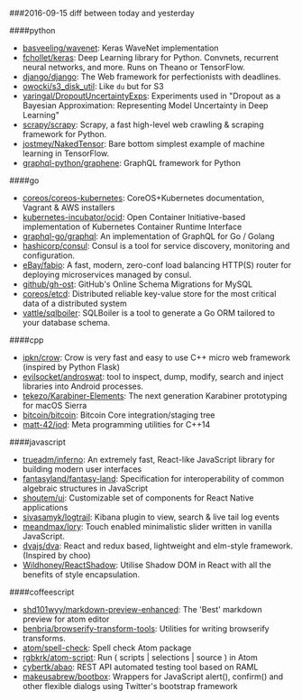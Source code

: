 ###2016-09-15
diff between today and yesterday

####python
* [basveeling/wavenet](https://github.com/basveeling/wavenet): Keras WaveNet implementation
* [fchollet/keras](https://github.com/fchollet/keras): Deep Learning library for Python. Convnets, recurrent neural networks, and more. Runs on Theano or TensorFlow.
* [django/django](https://github.com/django/django): The Web framework for perfectionists with deadlines.
* [owocki/s3_disk_util](https://github.com/owocki/s3_disk_util): Like `du` but for S3
* [yaringal/DropoutUncertaintyExps](https://github.com/yaringal/DropoutUncertaintyExps): Experiments used in "Dropout as a Bayesian Approximation: Representing Model Uncertainty in Deep Learning"
* [scrapy/scrapy](https://github.com/scrapy/scrapy): Scrapy, a fast high-level web crawling & scraping framework for Python.
* [jostmey/NakedTensor](https://github.com/jostmey/NakedTensor): Bare bottom simplest example of machine learning in TensorFlow.
* [graphql-python/graphene](https://github.com/graphql-python/graphene): GraphQL framework for Python

####go
* [coreos/coreos-kubernetes](https://github.com/coreos/coreos-kubernetes): CoreOS+Kubernetes documentation, Vagrant & AWS installers
* [kubernetes-incubator/ocid](https://github.com/kubernetes-incubator/ocid): Open Container Initiative-based implementation of Kubernetes Container Runtime Interface
* [graphql-go/graphql](https://github.com/graphql-go/graphql): An implementation of GraphQL for Go / Golang
* [hashicorp/consul](https://github.com/hashicorp/consul): Consul is a tool for service discovery, monitoring and configuration.
* [eBay/fabio](https://github.com/eBay/fabio): A fast, modern, zero-conf load balancing HTTP(S) router for deploying microservices managed by consul.
* [github/gh-ost](https://github.com/github/gh-ost): GitHub's Online Schema Migrations for MySQL
* [coreos/etcd](https://github.com/coreos/etcd): Distributed reliable key-value store for the most critical data of a distributed system
* [vattle/sqlboiler](https://github.com/vattle/sqlboiler): SQLBoiler is a tool to generate a Go ORM tailored to your database schema.

####cpp
* [ipkn/crow](https://github.com/ipkn/crow): Crow is very fast and easy to use C++ micro web framework (inspired by Python Flask)
* [evilsocket/androswat](https://github.com/evilsocket/androswat): tool to inspect, dump, modify, search and inject libraries into Android processes.
* [tekezo/Karabiner-Elements](https://github.com/tekezo/Karabiner-Elements): The next generation Karabiner prototyping for macOS Sierra
* [bitcoin/bitcoin](https://github.com/bitcoin/bitcoin): Bitcoin Core integration/staging tree
* [matt-42/iod](https://github.com/matt-42/iod): Meta programming utilities for C++14

####javascript
* [trueadm/inferno](https://github.com/trueadm/inferno): An extremely fast, React-like JavaScript library for building modern user interfaces
* [fantasyland/fantasy-land](https://github.com/fantasyland/fantasy-land): Specification for interoperability of common algebraic structures in JavaScript
* [shoutem/ui](https://github.com/shoutem/ui): Customizable set of components for React Native applications
* [sivasamyk/logtrail](https://github.com/sivasamyk/logtrail): Kibana plugin to view, search & live tail log events
* [meandmax/lory](https://github.com/meandmax/lory):  Touch enabled minimalistic slider written in vanilla JavaScript.
* [dvajs/dva](https://github.com/dvajs/dva):  React and redux based, lightweight and elm-style framework. (Inspired by choo)
* [Wildhoney/ReactShadow](https://github.com/Wildhoney/ReactShadow):  Utilise Shadow DOM in React with all the benefits of style encapsulation.

####coffeescript
* [shd101wyy/markdown-preview-enhanced](https://github.com/shd101wyy/markdown-preview-enhanced): The 'Best' markdown preview for atom editor
* [benbria/browserify-transform-tools](https://github.com/benbria/browserify-transform-tools): Utilities for writing browserify transforms.
* [atom/spell-check](https://github.com/atom/spell-check): Spell check Atom package
* [rgbkrk/atom-script](https://github.com/rgbkrk/atom-script):  Run ( scripts | selections | source ) in Atom
* [cybertk/abao](https://github.com/cybertk/abao): REST API automated testing tool based on RAML
* [makeusabrew/bootbox](https://github.com/makeusabrew/bootbox): Wrappers for JavaScript alert(), confirm() and other flexible dialogs using Twitter's bootstrap framework
